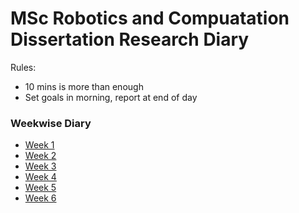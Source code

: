 # MSc Robotics and Compuatation Dissertation Research Diary

Rules: 
* 10 mins is more than enough 
* Set goals in morning, report at end of day

### Weekwise Diary
- [Week 1](Weekwise%20Diary/Week1.md)
- [Week 2](Weekwise%20Diary/Week2.md)
- [Week 3](Weekwise%20Diary/Week3.md)
- [Week 4](Weekwise%20Diary/Week4.md)
- [Week 5](Weekwise%20Diary/Week5.md)
- [Week 6](Weekwise%20Diary/Week6.md)
